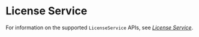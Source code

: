# License Service

For information on the supported `LicenseService` APIs, see *[License Service](https://github.com/ODIM-Project/ODIM/blob/development/docs/README.md#license-service)*.
